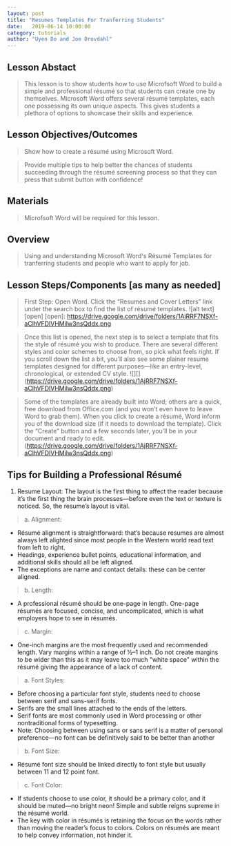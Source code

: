 ```yaml
---
layout: post
title: "Resumes Templates For Tranferring Students" 
date:   2019-06-14 10:00:00
category: tutorials
author: "Uyen Do and Joe Drovdahl" 
---
```


## Lesson Abstact
>This lesson is to show students how to use Microfsoft Word to build a simple and professional résumé so that students can create one by themselves. Microsoft Word offers several résumé templates, each one possessing its own unique aspects. This gives students a plethora of options to showcase their skills and experience.

## Lesson Objectives/Outcomes
>Show how to create a résumé using Microsoft Word.

>Provide multiple tips to help better the chances of students succeeding through the résumé screening process so that they can press that submit button with confidence!

## Materials

>Microfsoft Word will be required for this lesson.

## Overview

>Using and understanding Microsoft Word's Résumé Templates for tranferring students and people who want to apply for job.

## Lesson Steps/Components [as many as needed]
> First Step: Open Word. Click the “Resumes and Cover Letters” link under the search box to find the list of résumé templates.
![alt text][open]
[open]: https://drive.google.com/drive/folders/1AjRRF7NSXf-aClhVFDlVHMiIw3nsQddx.png

> Once this list is opened, the next step is to select a template that fits the style of résumé you wish to produce. There are several different styles and color schemes to choose from, so pick what feels right. If you scroll down the list a bit, you’ll also see some plainer resume templates designed for different purposes—like an entry-level, chronological, or extended CV style.
![][] (https://drive.google.com/drive/folders/1AjRRF7NSXf-aClhVFDlVHMiIw3nsQddx.png)

> Some of the templates are already built into Word; others are a quick, free download from Office.com (and you won’t even have to leave Word to grab them). When you click to create a résumé, Word inform you of the download size (if it needs to download the template). Click the “Create” button and a few seconds later, you’ll be in your document and ready to edit.
(https://drive.google.com/drive/folders/1AjRRF7NSXf-aClhVFDlVHMiIw3nsQddx.png)

Tips for Building a Professional Résumé
----------------------
1. Resume Layout:
 The layout is the first thing to affect the reader because it’s the first thing the brain processes—before even the text or texture is noticed. So, the resume’s layout is vital.
>a. Alignment:
- Résumé alignment is straightforward: that’s because resumes are almost always left alighted since most people in the Western world read text from left to right.
- Headings, experience bullet points, educational information, and additional skills should all be left aligned.
- The exceptions are name and contact details: these can be center aligned.
>b. Length:
- A professional résumé should be one-page in length. One-page résumés are focused, concise, and uncomplicated, which is what employers hope to see in résumés.
>c. Margin:
- One-inch margins are the most frequently used and recommended length. Vary margins within a range of ½–1 inch. Do not create margins to be wider than this as it may leave too much "white space" within the résumé giving the appearance of a lack of content.
>a. Font Styles: 
- Before choosing a particular font style, students need to choose between serif and sans-serif fonts.
- Serifs are the small lines attached to the ends of the letters.
- Serif fonts are most commonly used in Word processing or other nontraditional forms of typesetting.
- Note: Choosing between using sans or sans serif is a matter of personal preference—no font can be definitively said to be better than another
>b. Font Size:
- Résumé font size should be linked directly to font style but usually between 11 and 12 point font.
>c. Font Color:
- If students choose to use color, it should be a primary color, and it should be muted—no bright neon! Simple and subtle reigns supreme in the résumé world.
- The key with color in résumés is retaining the focus on the words rather than moving the reader’s focus to colors. Colors on résumés are meant to help convey information, not hinder it.
